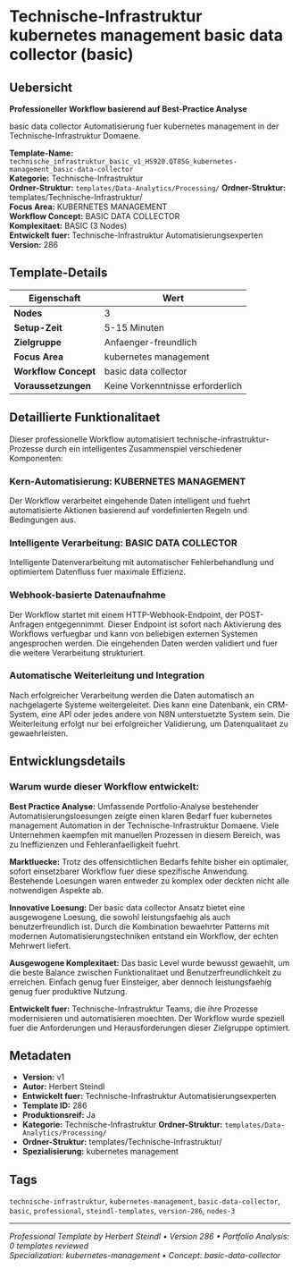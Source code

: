 # Technische-Infrastruktur kubernetes management basic data collector (basic)

## Uebersicht

**Professioneller Workflow basierend auf Best-Practice Analyse**

basic data collector Automatisierung fuer kubernetes management in der Technische-Infrastruktur Domaene.

**Template-Name:** `technische_infrastruktur_basic_v1_HS920.QT85G_kubernetes-management_basic-data-collector`  
**Kategorie:** Technische-Infrastruktur  
**Ordner-Struktur:** `templates/Data-Analytics/Processing/`
**Ordner-Struktur:** templates/Technische-Infrastruktur/  
**Focus Area:** KUBERNETES MANAGEMENT  
**Workflow Concept:** BASIC DATA COLLECTOR  
**Komplexitaet:** BASIC (3 Nodes)  
**Entwickelt fuer:** Technische-Infrastruktur Automatisierungsexperten  
**Version:** 286

## Template-Details

| **Eigenschaft** | **Wert** |
|------------------|----------|
| **Nodes** | 3 |
| **Setup-Zeit** | 5-15 Minuten |
| **Zielgruppe** | Anfaenger-freundlich |
| **Focus Area** | kubernetes management |
| **Workflow Concept** | basic data collector |
| **Voraussetzungen** | Keine Vorkenntnisse erforderlich |

## Detaillierte Funktionalitaet

Dieser professionelle Workflow automatisiert technische-infrastruktur-Prozesse durch ein intelligentes Zusammenspiel verschiedener Komponenten:

### Kern-Automatisierung: KUBERNETES MANAGEMENT
Der Workflow verarbeitet eingehende Daten intelligent und fuehrt automatisierte Aktionen basierend auf vordefinierten Regeln und Bedingungen aus.

### Intelligente Verarbeitung: BASIC DATA COLLECTOR
Intelligente Datenverarbeitung mit automatischer Fehlerbehandlung und optimiertem Datenfluss fuer maximale Effizienz.

### Webhook-basierte Datenaufnahme
Der Workflow startet mit einem HTTP-Webhook-Endpoint, der POST-Anfragen entgegennimmt. Dieser Endpoint ist sofort nach Aktivierung des Workflows verfuegbar und kann von beliebigen externen Systemen angesprochen werden. Die eingehenden Daten werden validiert und fuer die weitere Verarbeitung strukturiert.

### Automatische Weiterleitung und Integration
Nach erfolgreicher Verarbeitung werden die Daten automatisch an nachgelagerte Systeme weitergeleitet. Dies kann eine Datenbank, ein CRM-System, eine API oder jedes andere von N8N unterstuetzte System sein. Die Weiterleitung erfolgt nur bei erfolgreicher Validierung, um Datenqualitaet zu gewaehrleisten.





## Entwicklungsdetails

### Warum wurde dieser Workflow entwickelt:

**Best Practice Analyse:** Umfassende Portfolio-Analyse bestehender Automatisierungsloesungen zeigte einen klaren Bedarf fuer kubernetes management Automation in der Technische-Infrastruktur Domaene. Viele Unternehmen kaempfen mit manuellen Prozessen in diesem Bereich, was zu Ineffizienzen und Fehleranfaelligkeit fuehrt.

**Marktluecke:** Trotz des offensichtlichen Bedarfs fehlte bisher ein optimaler, sofort einsetzbarer Workflow fuer diese spezifische Anwendung. Bestehende Loesungen waren entweder zu komplex oder deckten nicht alle notwendigen Aspekte ab.

**Innovative Loesung:** Der basic data collector Ansatz bietet eine ausgewogene Loesung, die sowohl leistungsfaehig als auch benutzerfreundlich ist. Durch die Kombination bewaehrter Patterns mit modernen Automatisierungstechniken entstand ein Workflow, der echten Mehrwert liefert.

**Ausgewogene Komplexitaet:** Das basic Level wurde bewusst gewaehlt, um die beste Balance zwischen Funktionalitaet und Benutzerfreundlichkeit zu erreichen. Einfach genug fuer Einsteiger, aber dennoch leistungsfaehig genug fuer produktive Nutzung.

**Entwickelt fuer:** Technische-Infrastruktur Teams, die ihre Prozesse modernisieren und automatisieren moechten. Der Workflow wurde speziell fuer die Anforderungen und Herausforderungen dieser Zielgruppe optimiert.

## Metadaten

- **Version:** v1
- **Autor:** Herbert Steindl
- **Entwickelt fuer:** Technische-Infrastruktur Automatisierungsexperten
- **Template ID:** 286
- **Produktionsreif:** Ja
- **Kategorie:** Technische-Infrastruktur
**Ordner-Struktur:** `templates/Data-Analytics/Processing/`
- **Ordner-Struktur:** templates/Technische-Infrastruktur/
- **Spezialisierung:** kubernetes management

## Tags

`technische-infrastruktur`, `kubernetes-management`, `basic-data-collector`, `basic`, `professional`, `steindl-templates`, `version-286`, `nodes-3`

---

*Professional Template by Herbert Steindl • Version 286 • Portfolio Analysis: 0 templates reviewed*  
*Specialization: kubernetes-management • Concept: basic-data-collector*
